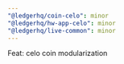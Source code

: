 ```yaml
---
"@ledgerhq/coin-celo": minor
"@ledgerhq/hw-app-celo": minor
"@ledgerhq/live-common": minor
---
```


Feat: celo coin modularization
